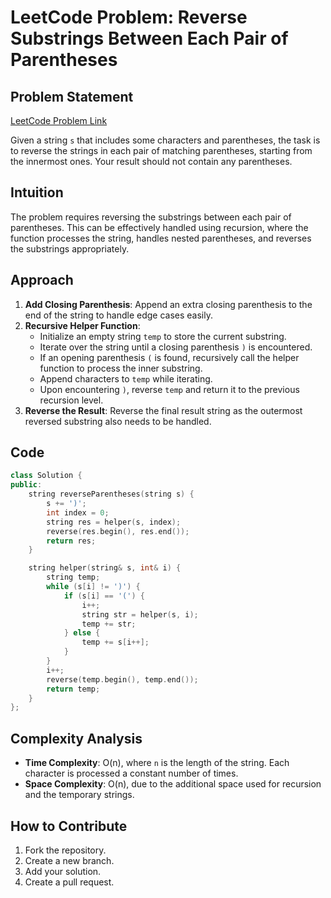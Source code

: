 # LeetCode Problem: Reverse Substrings Between Each Pair of Parentheses

## Problem Statement

[LeetCode Problem Link](https://leetcode.com/problems/reverse-substrings-between-each-pair-of-parentheses/)

Given a string `s` that includes some characters and parentheses, the task is to reverse the strings in each pair of matching parentheses, starting from the innermost ones. Your result should not contain any parentheses.

## Intuition

The problem requires reversing the substrings between each pair of parentheses. This can be effectively handled using recursion, where the function processes the string, handles nested parentheses, and reverses the substrings appropriately.

## Approach

1. **Add Closing Parenthesis**: Append an extra closing parenthesis to the end of the string to handle edge cases easily.
2. **Recursive Helper Function**:
    - Initialize an empty string `temp` to store the current substring.
    - Iterate over the string until a closing parenthesis `)` is encountered.
    - If an opening parenthesis `(` is found, recursively call the helper function to process the inner substring.
    - Append characters to `temp` while iterating.
    - Upon encountering `)`, reverse `temp` and return it to the previous recursion level.
3. **Reverse the Result**: Reverse the final result string as the outermost reversed substring also needs to be handled.

## Code

```cpp
class Solution {
public:
    string reverseParentheses(string s) {
        s += ')';
        int index = 0;
        string res = helper(s, index);
        reverse(res.begin(), res.end());
        return res;
    }

    string helper(string& s, int& i) {
        string temp;
        while (s[i] != ')') {
            if (s[i] == '(') {
                i++;
                string str = helper(s, i);
                temp += str;
            } else {
                temp += s[i++];
            }
        }
        i++;
        reverse(temp.begin(), temp.end());
        return temp;
    }
};
```

## Complexity Analysis

- **Time Complexity**: O(n), where `n` is the length of the string. Each character is processed a constant number of times.
- **Space Complexity**: O(n), due to the additional space used for recursion and the temporary strings.

## How to Contribute

1. Fork the repository.
2. Create a new branch.
3. Add your solution.
4. Create a pull request.